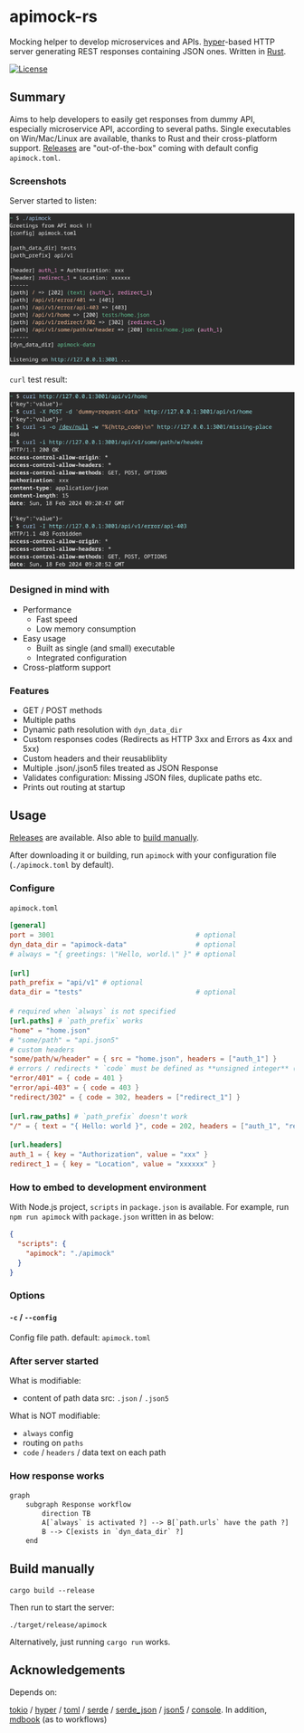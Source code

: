# apimock-rs

Mocking helper to develop microservices and APIs. [hyper](https://hyper.rs/)-based HTTP server generating REST responses containing JSON ones. Written in [Rust](https://www.rust-lang.org/).

[![License](https://img.shields.io/github/license/nabbisen/apimock-rs)](https://github.com/nabbisen/apimock-rs/blob/main/LICENSE)

## Summary

Aims to help developers to easily get responses from dummy API, especially microservice API,  according to several paths.
Single executables on Win/Mac/Linux are available, thanks to Rust and their cross-platform support. [Releases](../../releases) are "out-of-the-box" coming with default config `apimock.toml`.

### Screenshots

Server started to listen:

![server starts](.docs-assets/demo-01.png)

`curl` test result:

![server responds](.docs-assets/demo-02.png)

### Designed in mind with

- Performance
    - Fast speed
    - Low memory consumption
- Easy usage
    - Built as single (and small) executable
    - Integrated configuration
- Cross-platform support

### Features

- GET / POST methods
- Multiple paths
- Dynamic path resolution with `dyn_data_dir`
- Custom responses codes (Redirects as HTTP 3xx and Errors as 4xx and 5xx)
- Custom headers and their reusabliblity
- Multiple .json/.json5 files treated as JSON Response
- Validates configuration: Missing JSON files, duplicate paths etc.
- Prints out routing at startup

## Usage

[Releases](../../releases) are available. Also able to [build manually](#build-manually).

After downloading it or building, run `apimock` with your configuration file (`./apimock.toml` by default).

### Configure

`apimock.toml`

```toml
[general]
port = 3001                                   # optional
dyn_data_dir = "apimock-data"                 # optional
# always = "{ greetings: \"Hello, world.\" }" # optional

[url]
path_prefix = "api/v1" # optional
data_dir = "tests"                            # optional

# required when `always` is not specified
[url.paths] # `path_prefix` works
"home" = "home.json"
# "some/path" = "api.json5"
# custom headers
"some/path/w/header" = { src = "home.json", headers = ["auth_1"] }
# errors / redirects * `code` must be defined as **unsigned integer** (instead of String)
"error/401" = { code = 401 }
"error/api-403" = { code = 403 }
"redirect/302" = { code = 302, headers = ["redirect_1"] }

[url.raw_paths] # `path_prefix` doesn't work
"/" = { text = "{ Hello: world }", code = 202, headers = ["auth_1", "redirect_1"] }

[url.headers]
auth_1 = { key = "Authorization", value = "xxx" }
redirect_1 = { key = "Location", value = "xxxxxx" }
```

### How to embed to development environment

With Node.js project, `scripts` in `package.json` is available.
For example, run `npm run apimock` with `package.json` written in as below:

```json
{
  "scripts": {
    "apimock": "./apimock"
  }
}
```

### Options

#### `-c` / `--config`

Config file path.
default: `apimock.toml`

### After server started

What is modifiable:

- content of path data src: `.json` / `.json5`

What is NOT modifiable:

- `always` config
- routing on `paths`
- `code` / `headers` / data text on each path

### How response works

```mermaid
graph
    subgraph Response workflow
        direction TB
        A[`always` is activated ?] --> B[`path.urls` have the path ?]
        B --> C[exists in `dyn_data_dir` ?]
    end
```

## Build manually

```
cargo build --release
```

Then run to start the server:

```
./target/release/apimock
```

Alternatively, just running `cargo run` works.

## Acknowledgements

Depends on:

[tokio](https://github.com/tokio-rs/tokio) / [hyper](https://hyper.rs/) / [toml](https://github.com/toml-rs/toml) / [serde](https://serde.rs/) / [serde_json](https://github.com/serde-rs/json) / [json5](https://github.com/callum-oakley/json5-rs) / [console](https://github.com/console-rs/console). In addition, [mdbook](https://github.com/rust-lang/mdBook) (as to workflows)
